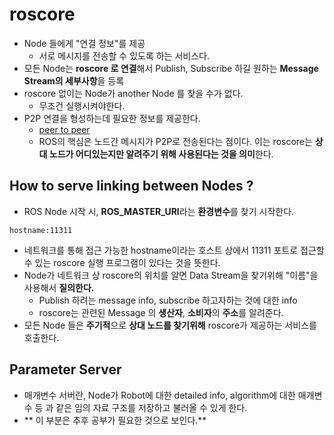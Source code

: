 # roscore
- Node 들에게 "연결 정보"를 제공
  - 서로 메시지를 전송할 수 있도록 하는 서비스다.
- 모든 Node는 **roscore 로 연결**해서 Publish, Subscribe 하길 원하는 **Message Stream의 세부사항**을 등록
- roscore 없이는 Node가 another Node 를 찾을 수가 없다.
  - 무조건 실행시켜야한다.
- P2P 연결을 형성하는데 필요한 정보를 제공한다.
  - [peer to peer](https://shineover.tistory.com/258)
  - ROS의 핵심은 노드간 메시지가 P2P로 전송된다는 점이다. 이는 roscore는 **상대 노드가 어디있는지만 알려주기 위해 사용된다는 것을 의미**한다.
## How to serve linking between Nodes ?
- ROS Node 시작 시, **ROS\_MASTER\_URI**라는 **환경변수**를 찾기 시작한다.
```shell
hostname:11311
```
- 네트워크를 통해 접근 가능한 hostname이라는 호스트 상에서 11311 포트로 접근할 수 있는 roscore 실행 프로그램이 있다는 것을 뜻한다.
- Node가 네트워크 상 roscore의 위치를 알면 Data Stream을 찾기위해 "이름"을 사용해서 **질의한다.**
  - Publish 하려는 message info, subscribe 하고자하는 것에 대한 info
  - roscore는 관련된 Message 의 **생산자**, **소비자**의 **주소**를 알려준다.
- 모든 Node 들은 **주기적**으로 **상대 노드를 찾기위해** roscore가 제공하는 서비스를 호출한다.
## Parameter Server
- 매개변수 서버란, Node가 Robot에 대한 detailed info, algorithm에 대한 매개변수 등 과 같은 임의 자료 구조를 저장하고 불러올 수 있게 한다.
- ** 이 부분은 추후 공부가 필요한 것으로 보인다.**

